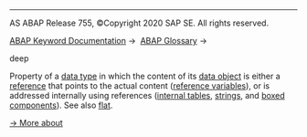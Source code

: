   

* * *

AS ABAP Release 755, ©Copyright 2020 SAP SE. All rights reserved.

[ABAP Keyword Documentation](javascript:call_link\('abenabap.htm'\)) →  [ABAP Glossary](javascript:call_link\('abenabap_glossary.htm'\)) → 

deep

Property of a [data type](javascript:call_link\('abendata_type_glosry.htm'\) "Glossary Entry") in which the content of its [data object](javascript:call_link\('abendata_object_glosry.htm'\) "Glossary Entry") is either a [reference](javascript:call_link\('abenreference_glosry.htm'\) "Glossary Entry") that points to the actual content ([reference variables](javascript:call_link\('abenreference_variable_glosry.htm'\) "Glossary Entry")), or is addressed internally using references ([internal tables](javascript:call_link\('abeninternal_table_glosry.htm'\) "Glossary Entry"), [strings](javascript:call_link\('abenstring_glosry.htm'\) "Glossary Entry"), and [boxed components](javascript:call_link\('abenboxed_component_glosry.htm'\) "Glossary Entry")). See also [flat](javascript:call_link\('abenflat_glosry.htm'\) "Glossary Entry").

[→ More about](javascript:call_link\('abenmemory_consumption.htm'\))